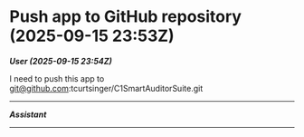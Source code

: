 <!-- Generated by SpecStory -->

# Push app to GitHub repository (2025-09-15 23:53Z)

_**User (2025-09-15 23:54Z)**_

I need to push this app to git@github.com:tcurtsinger/C1SmartAuditorSuite.git

---

_**Assistant**_



---

